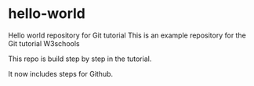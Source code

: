 # hello-world
Hello world repository for Git tutorial
This is an example repository for the Git tutorial W3schools

This repo is build step by step in the tutorial.

It now includes steps for Github.
